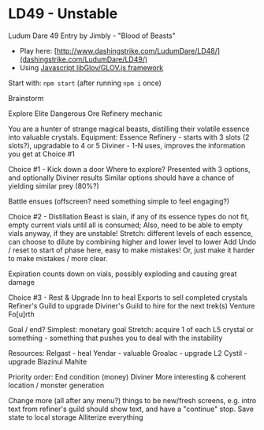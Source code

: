 LD49 - Unstable
============================

Ludum Dare 49 Entry by Jimbly - "Blood of Beasts"

* Play here: [http://www.dashingstrike.com/LudumDare/LD48/](dashingstrike.com/LudumDare/LD49/)
* Using [Javascript libGlov/GLOV.js framework](https://github.com/Jimbly/glovjs)

Start with: `npm start` (after running `npm i` once)

Brainstorm

Explore Elite Dangerous Ore Refinery mechanic

You are a hunter of strange magical beasts, distilling their volatile essence into valuable crystals.
Equipment:
  Essence Refinery - starts with 3 slots (2 slots?), upgradable to 4 or 5
  Diviner - 1-N uses, improves the information you get at Choice #1


Choice #1 - Kick down a door
  Where to explore?  Presented with 3 options, and optionally Diviner results
    Similar options should have a chance of yielding similar prey (80%?)

Battle ensues (offscreen?  need something simple to feel engaging?)

Choice #2 - Distillation
  Beast is slain, if any of its essence types do not fit, empty current vials until all is consumed; Also, need to be able to empty vials anyway, if they are unstable!
    Stretch: different levels of each essence, can choose to dilute by combining higher and lower level to lower
  Add Undo / reset to start of phase here, easy to make mistakes!  Or, just make it harder to make mistakes / more clear.

Expiration counts down on vials, possibly exploding and causing great damage

Choice #3 - Rest & Upgrade
  Inn to heal
  Exports to sell completed crystals
  Refiner's Guild to upgrade
  Diviner's Guild to hire for the next trek(s)
  Venture Fo[u]rth

Goal / end?
  Simplest: monetary goal
  Stretch: acquire 1 of each L5 crystal or something - something that pushes you to deal with the instability

Resources:
  Relgast - heal
  Yendar - valuable
  Groalac - upgrade L2
  Cystil - upgrade
  Blazinul
  Mahite

Priority order:
  End condition (money)
  Diviner
  More interesting & coherent location / monster generation

  Change more (all after any menu?) things to be new/fresh screens, e.g. intro text from refiner's guild should show text, and have a "continue" stop.
  Save state to local storage
  Alliterize everything
